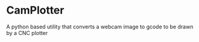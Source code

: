 # CamPlotter
A python based utility that converts a webcam image to gcode to be drawn by a CNC plotter
